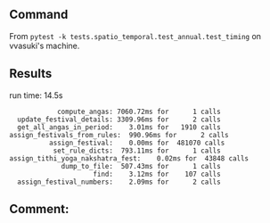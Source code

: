 ## Command
From `pytest -k tests.spatio_temporal.test_annual.test_timing` on vvasuki's machine.

## Results
run time: 14.5s
```
            compute_angas: 7060.72ms for      1 calls
  update_festival_details: 3309.96ms for      2 calls
  get_all_angas_in_period:    3.01ms for   1910 calls
assign_festivals_from_rules:  990.96ms for      2 calls
          assign_festival:    0.00ms for  481070 calls
           set_rule_dicts:  793.11ms for      1 calls
assign_tithi_yoga_nakshatra_fest:    0.02ms for  43848 calls
             dump_to_file:  507.43ms for      1 calls
                     find:    3.12ms for    107 calls
  assign_festival_numbers:    2.09ms for      2 calls
```

## Comment:
